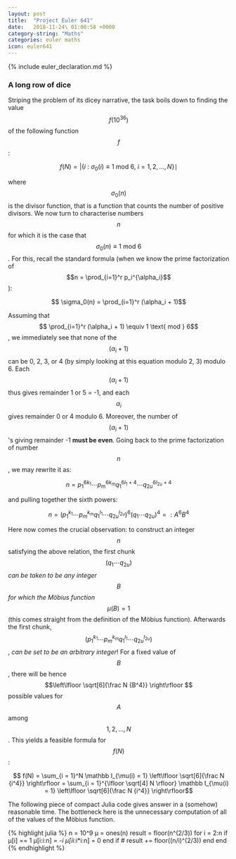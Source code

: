 ```yaml
---
layout: post
title:  "Project Euler 641"
date:   2018-11-24\ 01:00:58 +0000
category-string: "Maths"
categories: euler maths
icon: euler641
---
```


{% include euler_declaration.md %}

### A long row of dice

Striping the problem of its dicey narrative, the task boils down to finding the value $$ f(10^{36}) $$ of the following function $$f$$:

$$f(N) = |\{i\ :\ \sigma_0(i) \equiv 1 \text{ mod } 6,\ i = 1, 2, \dots, N\} \mid$$

where $$\sigma_0(n)$$ is the divisor function, that is a function that counts the number of positive divisors. We now turn to characterise numbers $$n$$ for which it is the case that $$ \sigma_0(n) \equiv 1 \text{ mod } 6$$. For this, recall the standard formula (when we know the prime factorization of $$n = \prod_{i=1}^r p_i^{\alpha_i}$$):

$$ \sigma_0(n) = \prod_{i=1}^r (\alpha_i + 1)$$

Assuming that $$ \prod_{i=1}^r (\alpha_i + 1) \equiv 1 \text{ mod } 6$$, we immediately see that none of the $$(\alpha_i + 1)$$ can be 0, 2, 3, or 4 (by simply looking at this equation modulo 2, 3) modulo 6. Each $$(\alpha_i + 1)$$ thus gives remainder 1 or 5 = -1, and each $$\alpha_i$$ gives remainder 0 or 4 modulo 6. Moreover, the number of $$(\alpha_i + 1)$$'s giving remainder -1 **must be even**. Going back to the prime factorization of number $$n$$, we may rewrite it as:

$$ n = p_1^{6k_1} \cdots p_m^{6k_m} q_1^{6l_1 + 4} \cdots q_{2u}^{6l_{2u} + 4}$$

and pulling together the sixth powers:

$$ n = ( p_1^{k_1} \cdots p_m^{k_m} q_1^{l_1} \cdots q_{2u}^{l_{2u}} )^6  (q_1 \cdots q_{2u})^4 =: A^6 B^4$$

Here now comes the crucial observation: to construct an integer $$n$$ satisfying the above relation, the first chunk $$(q_1 \cdots q_{2u})$$ *can be taken to be any integer $$B$$ for which the Möbius function* $$ \mu(B) = 1$$ (this comes straight from the definition of the Möbius function). Afterwards the first chunk, $$( p_1^{k_1} \cdots p_m^{k_m} q_1^{l_1} \cdots q_{2u}^{l_{2u}} )$$, *can be set to be an arbitrary integer*! For a fixed value of $$B$$, there will be hence $$\left\lfloor \sqrt[6]{\frac N {B^4}} \right\rfloor $$ possible values for $$A$$ among $$1, 2, \dots, N$$. This yields a feasible formula for $$f(N)$$:

$$ f(N) = \sum_{i = 1}^N \mathbb I_{\mu(i) = 1} \left\lfloor \sqrt[6]{\frac N {i^4}} \right\rfloor =  \sum_{i = 1}^{\lfloor \sqrt[4] N \rfloor} \mathbb I_{\mu(i) = 1} \left\lfloor \sqrt[6]{\frac N {i^4}} \right\rfloor$$

The following piece of compact Julia code gives answer in a (somehow) reasonable time. The bottleneck here is the unnecessary computation of all of the values of the Möbius function.

{% highlight julia %}
n = 10^9
μ = ones(n)
result = floor(n^(2/3))
for i = 2:n
    if μ[i] == 1
        μ[i:i:n] *= -i
        μ[i*i:i*i:n] = 0
    end
    if # <REMOVED>
        result += floor((n/i)^(2/3))
    end
end
{% endhighlight %}
